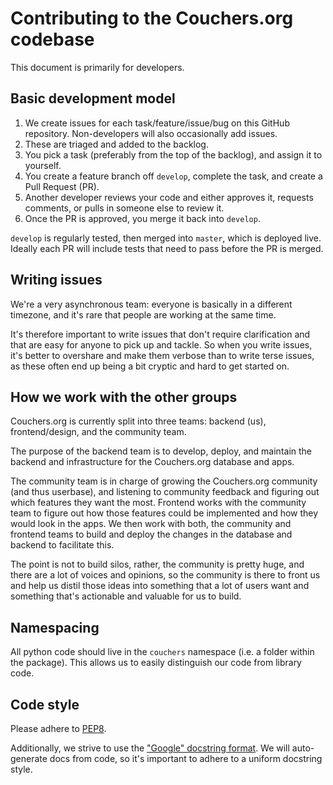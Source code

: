 # Contributing to the Couchers.org codebase

This document is primarily for developers.

## Basic development model

1. We create issues for each task/feature/issue/bug on this GitHub repository. Non-developers will also occasionally add issues.
2. These are triaged and added to the backlog.
3. You pick a task (preferably from the top of the backlog), and assign it to yourself.
4. You create a feature branch off `develop`, complete the task, and create a Pull Request (PR).
5. Another developer reviews your code and either approves it, requests comments, or pulls in someone else to review it.
6. Once the PR is approved, you merge it back into `develop`.

`develop` is regularly tested, then merged into `master`, which is deployed live. Ideally each PR will include tests that need to pass before the PR is merged.

## Writing issues

We're a very asynchronous team: everyone is basically in a different timezone, and it's rare that people are working at the same time.

It's therefore important to write issues that don't require clarification and that are easy for anyone to pick up and tackle. So when you write issues, it's better to overshare and make them verbose than to write terse issues, as these often end up being a bit cryptic and hard to get started on.

## How we work with the other groups

Couchers.org is currently split into three teams: backend (us), frontend/design, and the community team.

The purpose of the backend team is to develop, deploy, and maintain the backend and infrastructure for the Couchers.org database and apps.

The community team is in charge of growing the Couchers.org community (and thus userbase), and listening to community feedback and figuring out which features they want the most. Frontend works with the community team to figure out how those features could be implemented and how they would look in the apps. We then work with both, the community and frontend teams to build and deploy the changes in the database and backend to facilitate this.

The point is not to build silos, rather, the community is pretty huge, and there are a lot of voices and opinions, so the community is there to front us and help us distil those ideas into something that a lot of users want and something that's actionable and valuable for us to build.

## Namespacing

<!-- TODO(aapeli): implement this change in code -->

All python code should live in the `couchers` namespace (i.e. a folder within the package). This allows us to easily distinguish our code from library code.

## Code style

<!-- TODO(aapeli): flesh out this section -->

Please adhere to [PEP8](https://www.python.org/dev/peps/pep-0008/).

Additionally, we strive to use the ["Google" docstring format](https://sphinxcontrib-napoleon.readthedocs.io/en/latest/example_google.html). We will auto-generate docs from code, so it's important to adhere to a uniform docstring style.
